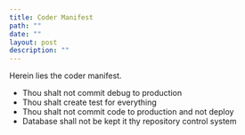 ```yaml
---
title: Coder Manifest
path: ""
date: ""
layout: post
description: ""
---
```

Herein lies the coder manifest.

- Thou shalt not commit debug to production
- Thou shalt create test for everything
- Thou shalt not commit code to production and not deploy
- Database shall not be kept it thy repository control system
